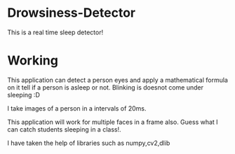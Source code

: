 # Drowsiness-Detector
This is a real time sleep detector!

# Working


This application can detect a person eyes and apply a mathematical formula on it tell if a person is asleep or not.
Blinking is doesnot come under sleeping :D 

I take images of a person in a intervals of 20ms.

This application will work for multiple faces in a frame also. Guess what I can catch students sleeping in a class!.

I have taken the help of libraries such as numpy,cv2,dlib 
